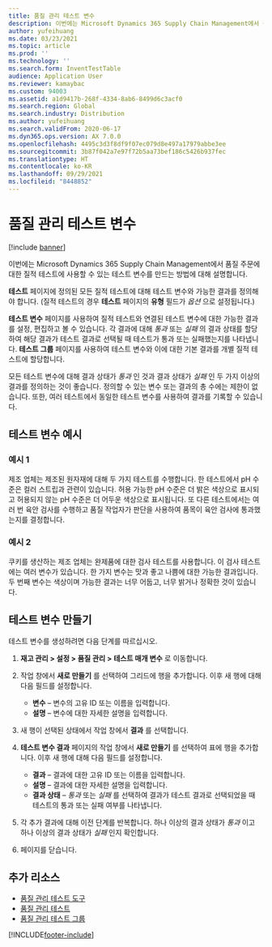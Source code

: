 ```yaml
---
title: 품질 관리 테스트 변수
description: 이번에는 Microsoft Dynamics 365 Supply Chain Management에서 품질 주문에 대한 질적 테스트에 사용할 수 있는 테스트 변수를 만드는 방법에 대해 설명합니다.
author: yufeihuang
ms.date: 03/23/2021
ms.topic: article
ms.prod: ''
ms.technology: ''
ms.search.form: InventTestTable
audience: Application User
ms.reviewer: kamaybac
ms.custom: 94003
ms.assetid: a1d9417b-268f-4334-8ab6-8499d6c3acf0
ms.search.region: Global
ms.search.industry: Distribution
ms.author: yufeihuang
ms.search.validFrom: 2020-06-17
ms.dyn365.ops.version: AX 7.0.0
ms.openlocfilehash: 4495c3d3f8df9f07ec079d8e497a17979abbe3ee
ms.sourcegitcommit: 3b87f042a7e97f72b5aa73bef186c5426b937fec
ms.translationtype: HT
ms.contentlocale: ko-KR
ms.lasthandoff: 09/29/2021
ms.locfileid: "8448852"
---
```

# <a name="quality-management-test-variables"></a>품질 관리 테스트 변수

[!include [banner](../includes/banner.md)]

이번에는 Microsoft Dynamics 365 Supply Chain Management에서 품질 주문에 대한 질적 테스트에 사용할 수 있는 테스트 변수를 만드는 방법에 대해 설명합니다.

**테스트** 페이지에 정의된 모든 질적 테스트에 대해 테스트 변수와 가능한 결과를 정의해야 합니다. (질적 테스트의 경우 **테스트** 페이지의 **유형** 필드가 *옵션* 으로 설정됩니다.)

**테스트 변수** 페이지를 사용하여 질적 테스트와 연결된 테스트 변수에 대한 가능한 결과를 설정, 편집하고 볼 수 있습니다. 각 결과에 대해 *통과* 또는 *실패* 의 결과 상태를 할당하여 해당 결과가 테스트 결과로 선택될 때 테스트가 통과 또는 실패했는지를 나타냅니다. **테스트 그룹** 페이지를 사용하여 테스트 변수와 이에 대한 기본 결과를 개별 질적 테스트에 할당합니다.

모든 테스트 변수에 대해 결과 상태가 *통과* 인 것과 결과 상태가 *실패* 인 두 가지 이상의 결과를 정의하는 것이 좋습니다. 정의할 수 있는 변수 또는 결과의 총 수에는 제한이 없습니다. 또한, 여러 테스트에서 동일한 테스트 변수를 사용하여 결과를 기록할 수 있습니다.

## <a name="examples-of-test-variables"></a>테스트 변수 예시

### <a name="example-1"></a>예시 1

제조 업체는 제조된 원자재에 대해 두 가지 테스트를 수행합니다. 한 테스트에서 pH 수준은 컬러 스트립과 관련이 있습니다. 허용 가능한 pH 수준은 더 밝은 색상으로 표시되고 허용되지 않는 pH 수준은 더 어두운 색상으로 표시됩니다. 또 다른 테스트에서는 여러 번 육안 검사를 수행하고 품질 작업자가 판단을 사용하여 품목이 육안 검사에 통과했는지를 결정합니다.

### <a name="example-2"></a>예시 2

쿠키를 생산하는 제조 업체는 완제품에 대한 검사 테스트를 사용합니다. 이 검사 테스트에는 여러 변수가 있습니다. 한 가지 변수는 맛과 좋고 나쁨에 대한 가능한 결과입니다. 두 번째 변수는 색상이며 가능한 결과는 너무 어둡고, 너무 밝거나 정확한 것이 있습니다.

## <a name="create-a-test-variable"></a>테스트 변수 만들기

테스트 변수를 생성하려면 다음 단계를 따르십시오.

1. **재고 관리 \> 설정 \> 품질 관리 \> 테스트 매개 변수** 로 이동합니다.
1. 작업 창에서 **새로 만들기** 를 선택하여 그리드에 행을 추가합니다. 이후 새 행에 대해 다음 필드를 설정합니다.

    - **변수** – 변수의 고유 ID 또는 이름을 입력합니다.
    - **설명** – 변수에 대한 자세한 설명을 입력합니다.

1. 새 행이 선택된 상태에서 작업 창에서 **결과** 를 선택합니다.
1. **테스트 변수 결과** 페이지의 작업 창에서 **새로 만들기** 를 선택하여 표에 행을 추가합니다. 이후 새 행에 대해 다음 필드를 설정합니다.

    - **결과** – 결과에 대한 고유 ID 또는 이름을 입력합니다.
    - **설명** – 결과에 대한 자세한 설명을 입력합니다.
    - **결과 상태** – *통과* 또는 *실패* 를 선택하여 결과가 테스트 결과로 선택되었을 때 테스트의 통과 또는 실패 여부를 나타냅니다.

1. 각 추가 결과에 대해 이전 단계를 반복합니다. 하나 이상의 결과 상태가 *통과* 이고 하나 이상의 결과 상태가 *실패* 인지 확인합니다.
1. 페이지를 닫습니다.

## <a name="additional-resources"></a>추가 리소스

- [품질 관리 테스트 도구](quality-test-instruments.md)
- [품질 관리 테스트](quality-tests.md)
- [품질 관리 테스트 그룹](quality-test-groups.md)

[!INCLUDE[footer-include](../../includes/footer-banner.md)]
